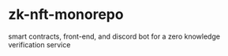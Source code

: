 # zk-nft-monorepo
smart contracts, front-end, and discord bot for a zero knowledge verification service
